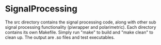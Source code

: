 # SignalProcessing
The src directory contains the signal processing code, along with other sub signal processing functionality (piwrapper and polarimetric). Each directory contains its own Makefile. Simply run "make" to build and "make clean" to clean up. The output are .so files and test executables. 
